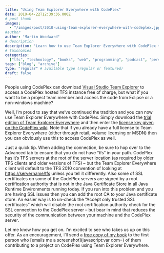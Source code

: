 ```yaml
---
title: "Using Team Explorer Everywhere with CodePlex"
date: 2010-04-22T12:39:36.000Z
# post thumb
images:
  - "/images/post/2010-using-team-explorer-everywhere-with-codeplex.jpg"
#author
author: "Martin Woodward"
# description
description: "Learn how to use Team Explorer Everywhere with CodePlex to access TFS from Eclipse or non-Windows machines and start contributing today."
# Taxonomies
categories:
  ["tfs", "technology", "books", "web", "programming", "podcast", "personal"]
tags: ["blog", "archive"]
type: "regular" # available type (regular or featured)
draft: false
---
```


[](http://www.codeplex.com/) People using CodePlex can download [Visual Studio Team Explorer](http://www.microsoft.com/downloads/details.aspx?displaylang=en&FamilyID=fe4f9904-0480-4c9d-a264-02fedd78ab38) to access a CodePlex hosted TFS instance free of charge, but what if you want to be a project team member and access the code from Eclipse or a non-windows machine?

Well, I’m proud to say that we’ve continued the tradition and you can now use Team Explorer Everywhere with CodePlex. Simply download the [trial edition of Team Explorer Everywhere](http://www.microsoft.com/downloads/details.aspx?FamilyID=AF1F5168-C0F7-47C6-BE7A-2A83A6C02E57) and then enter the [license key given on the CodePlex wiki](http://codeplex.codeplex.com/wikipage?title=Obtaining%20the%20Team%20Explorer%20Everywhere%20Client). Note that if you already have a full license to Team Explorer Everywhere (either through retail, volume licensing or MSDN) then you can obviously use this to access CodePlex as well.

Just a quick tip. When adding the connection, be sure to hop over to the Advanced tab to ensure that you do not have “tfs” in your path. CodePlex has it’s TFS servers at the root of the server location (as required by older TFS clients and older versions of TFS) – but the Team Explorer Everywhere client will default to the TFS 2010 convention of looking at [https://servername/tfs](https://servername/tfs) unless you tell it differently. Also some of SSL certificates on some of the CodePlex servers are signed by a root certification authority that is not in the Java Certificate Store in all Java Runtime Environments running today. If you run into this problem and you are having SSL issues then you can add the root CA to your Java certificate store. An easier way is to un-check the “Accept only trusted SSL certificates” which will disable the root certification authority check for the SSL connection to the CodePlex server – but bear in mind that reduces the security of the communication between your machine and the CodePlex server.

[](http://www.woodwardweb.com/WindowsLiveWriter/UsingTeamExplorerEverywherewithCodeplex_B1DF/codeplex_2.png)

Let me know how you get on. I’m excited to see who takes us up on this offer. As an encouragement, I’ll send a [free copy of my book](http://www.amazon.com/gp/product/0470484268?ie=UTF8&tag=woodweb03-20&linkCode=as2&camp=1789&creative=390957&creativeASIN=0470484268) to the first person who [emails me a screenshot](javascript:var dom=) of them contributing to a project on CodePlex using Team Explorer Everywhere.

